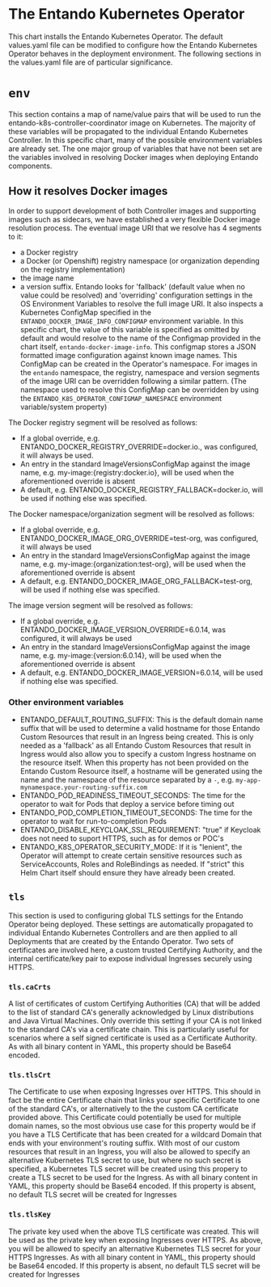 # The Entando Kubernetes Operator

This chart installs the Entando Kubernetes Operator. The default values.yaml file can be modified to configure how the Entando Kubernetes Operator behaves in the deployment environment. The following sections in the values.yaml file are of particular significance.

# `env`

This section contains a map of name/value pairs that will be used to run the entando-k8s-controller-coordinator image on Kubernetes. The majority of these variables will be propagated to the individual Entando Kubernetes Controller. In this specific chart, many of the possible environment variables are already set. The one major group of variables that have not been set are the variables involved in resolving Docker images when deploying Entando components.

## How it resolves Docker images

In order to support development of both Controller images and supporting images such as sidecars, we have established
a very flexible Docker image resolution process. The eventual image URI that we resolve has 4 segments to it: 
 * a Docker registry
 * a Docker (or Openshift) registry namespace (or organization depending on the registry implementation)
 * the image name
 * a version suffix.
Entando looks for 'fallback' (default value when no value could be resolved) and 'overriding' configuration settings in the OS Environment Variables 
to resolve the full image URI. It also inspects a Kubernetes ConfigMap specified in the `ENTANDO_DOCKER_IMAGE_INFO_CONFIGMAP` environment variable. In this specific chart, the value of this variable is specified as omitted by default and would resolve to the name of the Configmap provided in the chart itself, `entando-docker-image-info`. This configmap stores 
a JSON formatted image configuration against known image names. This ConfigMap can be created in the Operator's namespace.
For images in the `entando` namespace, the registry, namespace and version segments of the image URI can be overridden 
following a similar pattern. (The namespace used to resolve this ConfigMap can be overridden by using the `ENTANDO_K8S_OPERATOR_CONFIGMAP_NAMESPACE` environment variable/system property)

The Docker registry segment will be resolved as follows:
 * If a global override, e.g. ENTANDO_DOCKER_REGISTRY_OVERRIDE=docker.io., was configured, it will always be used.
 * An entry in the standard ImageVersionsConfigMap against the image name, e.g. my-image:{registry:docker.io}, will be used when the aforementioned override is absent
 * A default, e.g. ENTANDO_DOCKER_REGISTRY_FALLBACK=docker.io, will be used if nothing else was specified.

The Docker namespace/organization segment will be resolved as follows:
 * If a global override, e.g. ENTANDO_DOCKER_IMAGE_ORG_OVERRIDE=test-org, was configured, it will always be used
 * An entry in the standard ImageVersionsConfigMap against the image name, e.g. my-image:{organization:test-org}, will be used when the aforementioned override is absent
 * A default, e.g. ENTANDO_DOCKER_IMAGE_ORG_FALLBACK=test-org, will be used if nothing else was specified.

The image version segment will be resolved as follows:
 * If a global override, e.g. ENTANDO_DOCKER_IMAGE_VERSION_OVERRIDE=6.0.14, was configured, it will always be used
 * An entry in the standard ImageVersionsConfigMap against the image name, e.g. my-image:{version:6.0.14}, will be used when the aforementioned override  is absent
 * A default, e.g. ENTANDO_DOCKER_IMAGE_VERSION=6.0.14, will be used if nothing else was specified.

### Other environment variables

*  ENTANDO_DEFAULT_ROUTING_SUFFIX: This is the default domain name suffix that will be used to determine a valid hostname for those Entando Custom Resources that result in an Ingress being created. This is only needed as a 'fallback'  as all Entando Custom Resources that result in Ingress would also allow you to specify a custom Ingress hostname on the resource itself. When this property has not been provided on the Entando Custom Resource itself, a hostname will be generated using the name and the namespace of the resource separated by a `-`, e.g. `my-app-mynamespace.your-routing-suffix.com`
*  ENTANDO_POD_READINESS_TIMEOUT_SECONDS: The time for the operator to wait for Pods that deploy a service before timing out
*  ENTANDO_POD_COMPLETION_TIMEOUT_SECONDS: The time for the operator to wait for run-to-completion Pods
*  ENTANDO_DISABLE_KEYCLOAK_SSL_REQUIREMENT: "true" if Keycloak does not need to suport HTTPS, such as for demos or POC's
*  ENTANDO_K8S_OPERATOR_SECURITY_MODE: If it is "lenient", the Operator will attempt to create certain sensitive resources such as ServiceAccounts, Roles and RoleBindings as needed. If "strict" this Helm Chart itself should ensure they have already been created.

## `tls`

This section is used to configuring global TLS settings for the Entando Operator being deployed. These settings are automatically propagated to individual Entando Kubernetes Controllers and are then applied to all Deployments that are created by the Entando Operator. Two sets of certificates are involved here, a custom trusted Certifying Authority, and the internal certificate/key pair to expose individual Ingresses securely using HTTPS.

### `tls.caCrts`

A list of certificates of custom Certifying Authorities (CA) that will be added to the list of standard CA's generally acknowledged by Linux distributions and Java Virtual Machines. Only override this setting if your CA is not linked to the standard CA's via a certificate chain. This is particularly useful for scenarios where a self signed certificate is used as a Certificate Authority. As with all binary content in YAML, this property should be Base64 encoded.

### `tls.tlsCrt`

The Certificate to use when exposing Ingresses over HTTPS. This should in fact be the entire Certificate chain that links your specific Certificate to one of the standard CA's, or alternatively to the the custom CA certificate provided above. This Certificate could potentially be used for multiple domain names, so the most obvious use case for this property would be if you have a TLS Certificate that has been created for a wildcard Domain that ends with your environment's routing suffix. With most of our custom resources that result in an Ingress, you will also be allowed to specify an alternative Kubernetes TLS secret to use, but where no such secret is specified, a Kubernetes TLS secret will be created using this propery to create a TLS secret to be used for the Ingress. As with all binary content in YAML, this property should be Base64 encoded.  If this property is absent, no default TLS secret will be created for Ingresses

### `tls.tlsKey`

The private key used when the above TLS certificate was created. This will be used as the private key when exposing Ingresses over HTTPS.  As above, you will be allowed to specify an alternative Kubernetes TLS secret for your HTTPS Ingresses. As with all binary content in YAML, this property should be Base64 encoded. If this property is absent, no default TLS secret will be created for Ingresses



